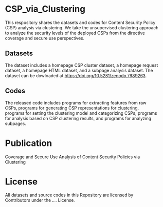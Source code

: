 # CSP_via_Clustering
This respository shares the datasets and codes for Content Security Policy (CSP) analysis via clustering.
We take the unsupervised clustering approach to analyze the security levels of the deployed CSPs from the directive coverage and secure use perspectives.

## Datasets
The dataset includes a homepage CSP cluster dataset, a homepage request dataset, a homepage HTML dataset, and a subpage analysis dataset. The dataset can be dowloaded at https://doi.org/10.5281/zenodo.7689263.

## Codes
The released code includes programs for extracting features from raw CSPs, programs for generating CSP representations for clustering, programs for setting the clustering model and categorizing CSPs, programs for analysis based on CSP clustering results, and programs for analyzing subpages.

# Publication
Coverage and Secure Use Analysis of Content Security Policies via Clustering 

# License
All datasets and source codes in this Repository are licensed by Contributors under the .... License.
